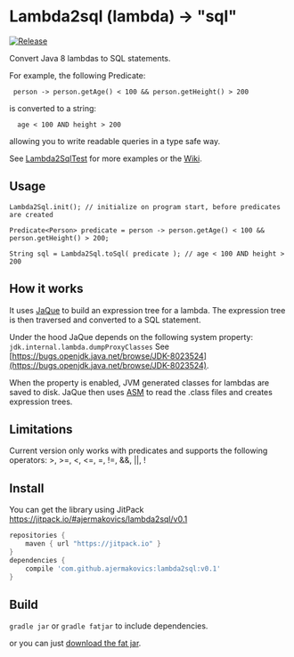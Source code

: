 Lambda2sql (lambda) -> "sql"
==========

[![Release](https://img.shields.io/github/tag/ajermakovics/lambda2sql.svg?label=version)](https://jitpack.io/#ajermakovics/lambda2sql/v0.1)

Convert Java 8 lambdas to SQL statements.

For example, the following Predicate<Person>:
```
 person -> person.getAge() < 100 && person.getHeight() > 200
```
 
is converted to a string:
 
```
  age < 100 AND height > 200
```
allowing you to write readable queries in a type safe way.

See [Lambda2SqlTest](https://github.com/ajermakovics/lambda2sql/blob/master/src/test/java/lambda2sql/Lambda2SqlTest.java) for more examples or the [Wiki](https://github.com/ajermakovics/lambda2sql/wiki).
	
Usage
---------

```
Lambda2Sql.init(); // initialize on program start, before predicates are created

Predicate<Person> predicate = person -> person.getAge() < 100 && person.getHeight() > 200;

String sql = Lambda2Sql.toSql( predicate ); // age < 100 AND height > 200
```


How it works
---------

It uses [JaQue](https://github.com/TrigerSoft/jaque) to build an expression tree for a lambda. The expression tree is then traversed and converted to a SQL statement. 

Under the hood JaQue depends on the following system property:
`jdk.internal.lambda.dumpProxyClasses`
See [https://bugs.openjdk.java.net/browse/JDK-8023524](https://bugs.openjdk.java.net/browse/JDK-8023524).

When the property is enabled, JVM generated classes for lambdas are saved to disk. JaQue then uses [ASM](http://asm.ow2.org/) to read the .class files and creates expression trees.


Limitations
---------

Current version only works with predicates and supports the following operators: >, >=, <, <=, =, !=, &&, ||, !

Install
-------

You can get the library using JitPack https://jitpack.io/#ajermakovics/lambda2sql/v0.1

```gradle
repositories {
    maven { url "https://jitpack.io" }
}
dependencies {
    compile 'com.github.ajermakovics:lambda2sql:v0.1'
}	
```

Build
---------

`gradle jar` or `gradle fatjar` to include dependencies.

or you can just [download the fat jar](http://dl.bintray.com/ajermakovics/jar/lambda2sql-0.1.jar).

